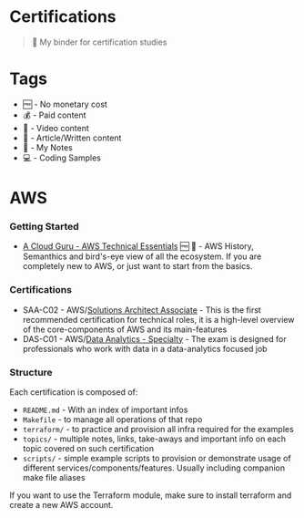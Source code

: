 # Certifications
> 📒 My binder for certification studies

# Tags

* 🆓 - No monetary cost
* 💰 - Paid content
* 📼 - Video content
* 📖 - Article/Written content
* 📝 - My Notes
* 💻 - Coding Samples


# AWS

### Getting Started

* [A Cloud Guru - AWS Technical Essentials](https://acloud.guru/learn/aws-technical-essentials) 🆓 📼 - AWS History, Semanthics and bird's-eye view of all the ecosystem. If you are completely new to AWS, or just want to start from the basics.

### Certifications

* SAA-C02 - AWS/[Solutions Architect Associate](solutions-architect-associate/) - This is the first recommended certification for technical roles, it is a high-level overview of the core-components of AWS and its main-features
* DAS-C01 - AWS/[Data Analytics - Specialty](data-analytics-specialty/) - The exam is designed for professionals who work with data in a data-analytics focused job

### Structure

Each certification is composed of:
* `README.md` - With an index of important infos
* `Makefile` - to manage all operations of that repo
* `terraform/` - to practice and provision all infra required for the examples
* `topics/` - multiple notes, links, take-aways and important info on each topic covered on such certification
* `scripts/` - simple example scripts to provision or demonstrate usage of different services/components/features. Usually including companion make file aliases

If you want to use the Terraform module, make sure to install terraform and create a new AWS account.
